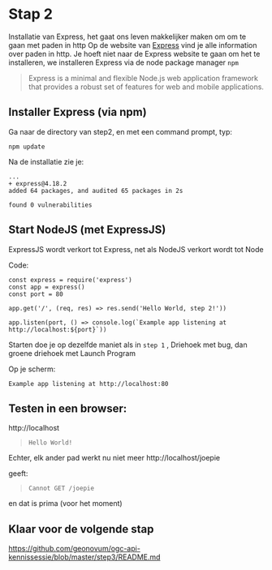 # Stap 2

Installatie van Express, het gaat ons leven makkelijker maken om om te gaan met paden in http
Op de website van [Express](https://expressjs.com) vind je alle information over paden in http. Je hoeft niet naar de Express website te gaan om het te installeren, we installeren Express via de node package manager `npm`

> Express is a minimal and flexible Node.js web application framework that provides a robust set of features for web and mobile applications.


## Installer Express (via npm)

Ga naar de directory van step2, en met een command prompt, typ:

```
npm update
```

Na de installatie zie je:

```
...
+ express@4.18.2
added 64 packages, and audited 65 packages in 2s

found 0 vulnerabilities
```

## Start NodeJS (met ExpressJS)

ExpressJS wordt verkort tot Express, net als NodeJS verkort wordt tot Node

Code:

```
const express = require('express')
const app = express()
const port = 80

app.get('/', (req, res) => res.send('Hello World, step 2!'))

app.listen(port, () => console.log(`Example app listening at http://localhost:${port}`))
```

Starten doe je op dezelfde maniet als in `step 1` , Driehoek met bug, dan groene driehoek met Launch Program

Op je scherm:
```
Example app listening at http://localhost:80
```

## Testen in een browser:
http://localhost

> `Hello World!`

Echter, elk ander pad werkt nu niet meer
http://localhost/joepie

geeft:
> `Cannot GET /joepie`

en dat is prima (voor het moment)

## Klaar voor de volgende stap
https://github.com/geonovum/ogc-api-kennissessie/blob/master/step3/README.md
